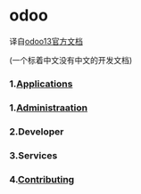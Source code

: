 # odoo

译自[odoo13官方文档](https://www.odoo.com/documentation/13.0/)

(一个标着中文没有中文的开发文档)

### 1.[Applications](https://github.com/bdoffr/odoo/blob/main/Reference/Tutorials/building_a_website.md)

### 1.[Administraation](https://github.com/bdoffr/odoo/blob/main/orm_api.md)

### 2.Developer

### 3.Services

### 4.[Contributing](https://github.com/bdoffr/odoo/blob/main/views.md)



